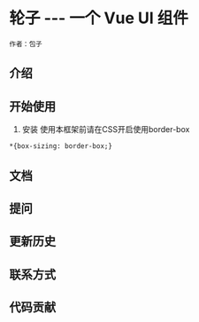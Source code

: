 # 轮子 --- 一个 Vue UI 组件
    作者：包子
## 介绍

## 开始使用
1. 安装
使用本框架前请在CSS开启使用border-box
```$xslt
*{box-sizing: border-box;}
```
## 文档

## 提问

## 更新历史

## 联系方式

## 代码贡献